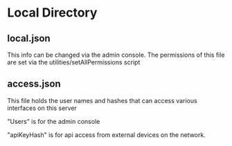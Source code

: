 # Local Directory

## local.json

This info can be changed via the admin console. The permissions of this file are set via the utilities/setAllPermissions script

## access.json

This file holds the user names and hashes that can access various interfaces on this server

"Users" is for the admin console

"apiKeyHash" is for api access from external devices on the network. 